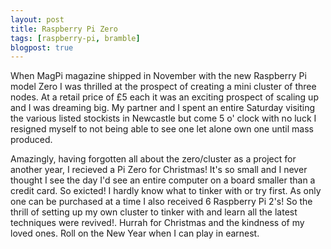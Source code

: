 ```yaml
---
layout: post
title: Raspberry Pi Zero
tags: [raspberry-pi, bramble]
blogpost: true
---
```

When MagPi magazine shipped in November with the new Raspberry Pi model Zero I was thrilled at the prospect of creating a mini cluster of three nodes. At a retail price of £5 each it was an exciting prospect of scaling up and I was dreaming big. My partner and I spent an entire Saturday visiting the various listed stockists in Newcastle but come 5 o' clock with no luck I resigned myself to not being able to see one let alone own one until mass produced.

Amazingly, having forgotten all about the zero/cluster as a project for another year, I recieved a Pi Zero for Christmas! It's so small and I never thought I see the day I'd see an entire computer on a board smaller than a credit card. So exicted! I hardly know what to tinker with or try first. As only one can be purchased at a time I also received 6 Raspberry Pi 2's! So the thrill of setting up my own cluster to tinker with and learn all the latest techniques were revived!. Hurrah for Christmas and the kindness of my loved ones. Roll on the New Year when I can play in earnest.